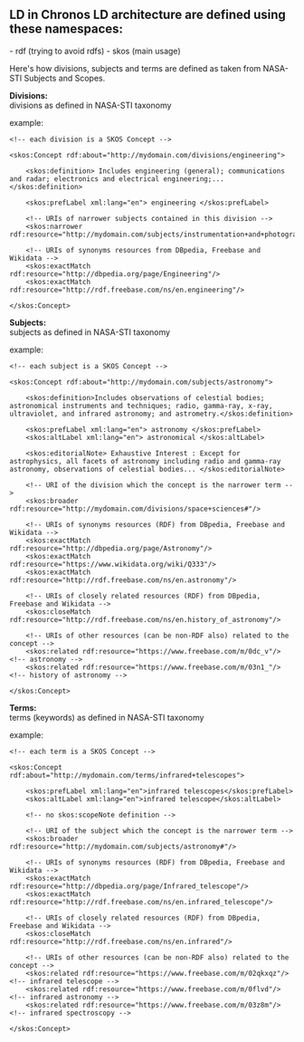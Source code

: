 <h2>LD in Chronos LD architecture are defined using these namespaces:</h2>
- rdf (trying to avoid rdfs)
- skos (main usage)

Here's how divisions, subjects and terms are defined as taken from NASA-STI Subjects and Scopes.

**Divisions:**<br/>
divisions as defined in NASA-STI taxonomy

example:

    <!-- each division is a SKOS Concept -->
    
    <skos:Concept rdf:about="http://mydomain.com/divisions/engineering">
    
        <skos:definition> Includes engineering (general); communications and radar; electronics and electrical engineering;... </skos:definition>
    
        <skos:prefLabel xml:lang="en"> engineering </skos:prefLabel>
    
        <!-- URIs of narrower subjects contained in this division -->
        <skos:narrower rdf:resource="http://mydomain.com/subjects/instrumentation+and+photography#"/>
    
        <!-- URIs of synonyms resources from DBpedia, Freebase and Wikidata -->
        <skos:exactMatch rdf:resource="http://dbpedia.org/page/Engineering"/>
        <skos:exactMatch rdf:resource="http://rdf.freebase.com/ns/en.engineering"/>
    
    </skos:Concept>


**Subjects:**<br/>
subjects as defined in NASA-STI taxonomy

example:

    <!-- each subject is a SKOS Concept -->
    
    <skos:Concept rdf:about="http://mydomain.com/subjects/astronomy">
    
        <skos:definition>Includes observations of celestial bodies; astronomical instruments and techniques; radio, gamma-ray, x-ray, ultraviolet, and infrared astronomy; and astrometry.</skos:definition>
    
        <skos:prefLabel xml:lang="en"> astronomy </skos:prefLabel>
        <skos:altLabel xml:lang="en"> astronomical </skos:altLabel>
    
        <skos:editorialNote> Exhaustive Interest : Except for astrophysics, all facets of astronomy including radio and gamma-ray astronomy, observations of celestial bodies... </skos:editorialNote>
    
        <!-- URI of the division which the concept is the narrower term -->
        <skos:broader rdf:resource="http://mydomain.com/divisions/space+sciences#"/>
    
        <!-- URIs of synonyms resources (RDF) from DBpedia, Freebase and Wikidata -->
        <skos:exactMatch rdf:resource="http://dbpedia.org/page/Astronomy"/>
        <skos:exactMatch rdf:resource="https://www.wikidata.org/wiki/Q333"/>
        <skos:exactMatch rdf:resource="http://rdf.freebase.com/ns/en.astronomy"/>
    
        <!-- URIs of closely related resources (RDF) from DBpedia, Freebase and Wikidata -->
        <skos:closeMatch rdf:resource="http://rdf.freebase.com/ns/en.history_of_astronomy"/>
    
        <!-- URIs of other resources (can be non-RDF also) related to the concept -->
        <skos:related rdf:resource="https://www.freebase.com/m/0dc_v"/> <!-- astronomy -->
        <skos:related rdf:resource="https://www.freebase.com/m/03n1_"/> <!-- history of astronomy -->
    
    </skos:Concept>



**Terms:**<br/>
terms (keywords) as defined in NASA-STI taxonomy

example:

    <!-- each term is a SKOS Concept -->
    
    <skos:Concept rdf:about="http://mydomain.com/terms/infrared+telescopes">

        <skos:prefLabel xml:lang="en">infrared telescopes</skos:prefLabel>
        <skos:altLabel xml:lang="en">infrared telescope</skos:altLabel>

        <!-- no skos:scopeNote definition -->

        <!-- URI of the subject which the concept is the narrower term -->
        <skos:broader rdf:resource="http://mydomain.com/subjects/astronomy#"/>

        <!-- URIs of synonyms resources (RDF) from DBpedia, Freebase and Wikidata -->
        <skos:exactMatch rdf:resource="http://dbpedia.org/page/Infrared_telescope"/>
        <skos:exactMatch rdf:resource="http://rdf.freebase.com/ns/en.infrared_telescope"/>
        
        <!-- URIs of closely related resources (RDF) from DBpedia, Freebase and Wikidata -->
        <skos:closeMatch rdf:resource="http://rdf.freebase.com/ns/en.infrared"/>
        
        <!-- URIs of other resources (can be non-RDF also) related to the concept -->
        <skos:related rdf:resource="https://www.freebase.com/m/02qkxqz"/> <!-- infrared telescope -->
        <skos:related rdf:resource="https://www.freebase.com/m/0flvd"/> <!-- infrared astronomy -->
        <skos:related rdf:resource="https://www.freebase.com/m/03z8m"/> <!-- infrared spectroscopy -->

    </skos:Concept>

